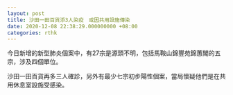 ```yaml
---
layout: post
title: 沙田一田百貨添3人染疫　或因共用設施傳染
date: 2020-12-08 22:38:29.000000000 +08:00
categories: rthk
---
```


今日新增的新型肺炎個案中，有27宗是源頭不明，包括馬鞍山錦豐苑錦蕙閣的五宗，涉及四個單位。

沙田一田百貨再多三人確診，另外有最少七宗初步陽性個案，當局懷疑他們是在共用休息室設施受感染。
